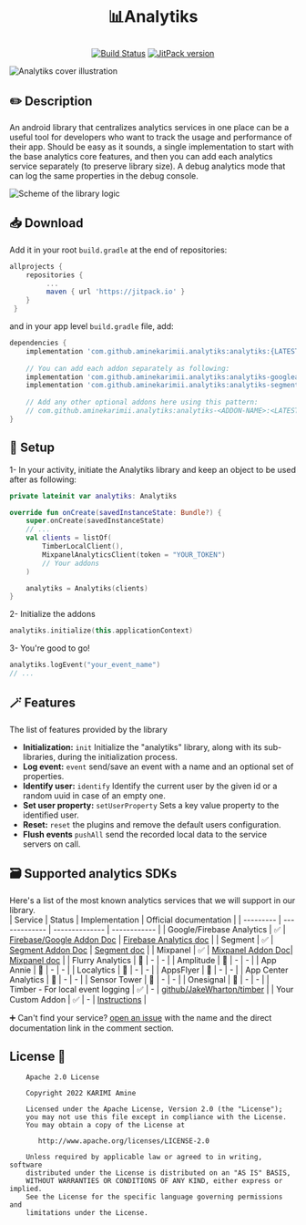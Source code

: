 # <p align="center"> 📊Analytiks</p>
<p align="center">
  <a href="https://github.com/skydoves/PowerSpinner/actions"><img alt="Build Status" src="https://github.com/aminekarimii/analytiks/workflows/Android%20CI/badge.svg"/></a>
  <a href="https://jitpack.io/#aminekarimii/Analytiks"><img alt="JitPack version" src="https://jitpack.io/v/aminekarimii/Analytiks.svg"/></a>
</p>  

![Analytiks cover illustration](https://user-images.githubusercontent.com/20410115/228402805-3309d17a-0bc5-4404-90f8-20c9b30e33a9.png)

## ✏️ Description
An android library that centralizes analytics services in one place can be a useful tool for developers who want to track the usage and performance of their app. 
Should be easy as it sounds, a single implementation to start with the base analytics core features, and then you can add each analytics service separately (to preserve library size).
A debug analytics mode that can log the same properties in the debug console.

![Scheme of the library logic](https://user-images.githubusercontent.com/20410115/225161402-d3a7d24f-da0d-4360-abab-fe86c68f0214.png)

## 📥 Download
Add it in your root ```build.gradle``` at the end of repositories:
```gradle 
allprojects {
    repositories {
         ...
         maven { url 'https://jitpack.io' }
    }
 }
```
and in your app level ```build.gradle``` file, add:
```gradle
dependencies {
    implementation 'com.github.aminekarimii.analytiks:analytiks:{LATEST-VERSION}'
    
    // You can add each addon separately as following:
    implementation 'com.github.aminekarimii.analytiks:analytiks-googleanalytics:{LATEST-VERSION}' // Optional Firebase Analytics addon
    implementation 'com.github.aminekarimii.analytiks:analytiks-segment:{LATEST-VERSION}' // Optional Segment addon
 
    // Add any other optional addons here using this pattern:
    // com.github.aminekarimii.analytiks:analytiks-<ADDON-NAME>:<LATEST-VERSION>
}
```

## 🔌 Setup
1- In your activity, initiate the Analytiks library and keep an object to be used after as following:
```kotlin
private lateinit var analytiks: Analytiks

override fun onCreate(savedInstanceState: Bundle?) {
    super.onCreate(savedInstanceState)
    // ...
    val clients = listOf(
        TimberLocalClient(),
        MixpanelAnalyticsClient(token = "YOUR_TOKEN")
        // Your addons
    )

    analytiks = Analytiks(clients)
}
```
2- Initialize the addons
```kotlin
analytiks.initialize(this.applicationContext)
```

3- You're good to go!
```kotlin
analytiks.logEvent("your_event_name")
// ...
```

## 🪄 Features
The list of features provided by the library  
- **Initialization:** `init` Initialize the "analytiks" library, along with its sub-libraries, during the initialization process.  
- **Log event:** `event` send/save an event with a name and an optional set of properties.
- **Identify user:** `identify` Identify the current user by the given id or a random uuid in case of an empty one.
- **Set user property:** `setUserProperty` Sets a key value property to the identified user.
- **Reset:** `reset` the plugins and remove the default users configuration.
- **Flush events** `pushAll` send the recorded local data to the service servers on call.

## 🗃 Supported analytics SDKs
Here's a list of the most known analytics services that we will support in our library.  
| Service   |     Status    | Implementation | Official documentation |
| --------- | ------------- | -------------- | ------------ |
| Google/Firebase Analytics  | ✅  | <a href="./addon/analytiks-googleanalytics/README.md">Firebase/Google Addon Doc</a>  | <a href="https://firebase.google.com/docs/analytics/get-started?platform=android">Firebase Analytics doc</a> |
| Segment  | ✅  | <a href="./addon/analytiks-segment/README.md">Segment Addon Doc</a> | <a href="https://segment.com/docs/connections/sources/catalog/libraries/mobile/kotlin-android/" >Segment doc</a> |
| Mixpanel  | ✅  | <a href="./addon/analytiks-mixpanel/README.md">Mixpanel Addon Doc</a>| <a href="https://developer.mixpanel.com/docs/android">Mixpanel doc</a> |
| Flurry Analytics  | 🚧  | - | - |
| Amplitude  | 🚧  | - | - |
| App Annie  | 🚧  | - | - |
| Localytics  | 🚧  | - | - |
| AppsFlyer  | 🚧  | - | - |
| App Center Analytics  | 🚧  | - | - |
| Sensor Tower  | 🚧  | - | - |
| Onesignal  | 🚧  | - | - |
| Timber - For local event logging  | ✅  | - | <a href="https://github.com/JakeWharton/timber">github/JakeWharton/timber</a> | 
| Your Custom Addon  | ✅  | - | <a href="./analytiks-core">Instructions</a> |

➕ Can't find your service? [open an issue](https://github.com/aminekarimii/analytiks/issues/new) with the name and the direct documentation link in the comment section.

## License 🔖

```
    Apache 2.0 License

    Copyright 2022 KARIMI Amine

    Licensed under the Apache License, Version 2.0 (the "License");
    you may not use this file except in compliance with the License.
    You may obtain a copy of the License at

       http://www.apache.org/licenses/LICENSE-2.0

    Unless required by applicable law or agreed to in writing, software
    distributed under the License is distributed on an "AS IS" BASIS,
    WITHOUT WARRANTIES OR CONDITIONS OF ANY KIND, either express or implied.
    See the License for the specific language governing permissions and
    limitations under the License.

```
